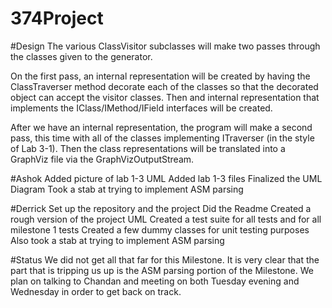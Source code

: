 # 374Project


#Design
The various ClassVisitor subclasses will make two passes through the classes given to the generator.

On the first pass, an internal representation will be created by having the ClassTraverser method decorate each of the classes so that the decorated object can accept the visitor classes.
Then and internal representation that implements the IClass/IMethod/IField interfaces will be created.

After we have an internal representation, the program will make a second pass, this time with all of the classes implementing ITraverser (in the style of Lab 3-1). Then the class
representations will be translated into a GraphViz file via the GraphVizOutputStream.


#Ashok
Added picture of lab 1-3 UML
Added lab 1-3 files
Finalized the UML Diagram
Took a stab at trying to implement ASM parsing

#Derrick
Set up the repository and the project
Did the Readme
Created a rough version of the project UML
Created a test suite for all tests and for all milestone 1 tests
Created a few dummy classes for unit testing purposes
Also took a stab at trying to implement ASM parsing

#Status
We did not get all that far for this Milestone. It is very clear that the part that is tripping us up is the ASM parsing portion of the Milestone. We plan on talking to Chandan and
meeting on both Tuesday evening and Wednesday in order to get back on track.